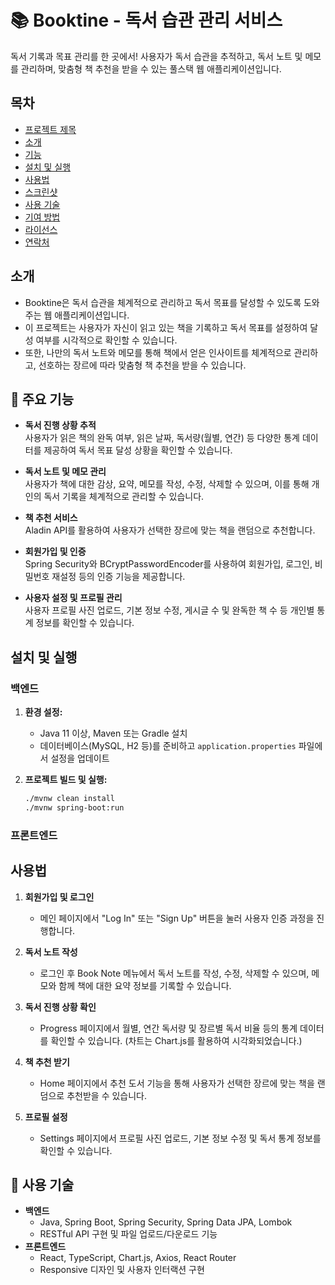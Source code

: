 # 📚 Booktine - 독서 습관 관리 서비스

독서 기록과 목표 관리를 한 곳에서! 사용자가 독서 습관을 추적하고, 독서 노트 및 메모를 관리하며, 맞춤형 책 추천을 받을 수 있는 풀스택 웹 애플리케이션입니다.

## 목차

- [프로젝트 제목](#프로젝트-제목)
- [소개](#소개)
- [기능](#기능)
- [설치 및 실행](#설치-및-실행)
- [사용법](#사용법)
- [스크린샷](#스크린샷)
- [사용 기술](#사용-기술)
- [기여 방법](#기여-방법)
- [라이선스](#라이선스)
- [연락처](#연락처)

## 소개

- Booktine은 독서 습관을 체계적으로 관리하고 독서 목표를 달성할 수 있도록 도와주는 웹 애플리케이션입니다.
- 이 프로젝트는 사용자가 자신이 읽고 있는 책을 기록하고 독서 목표를 설정하여 달성 여부를 시각적으로 확인할 수 있습니다. 
- 또한, 나만의 독서 노트와 메모를 통해 책에서 얻은 인사이트를 체계적으로 관리하고, 선호하는 장르에 따라 맞춤형 책 추천을 받을 수 있습니다.

## 🚩 주요 기능

- **독서 진행 상황 추적**  
  사용자가 읽은 책의 완독 여부, 읽은 날짜, 독서량(월별, 연간) 등 다양한 통계 데이터를 제공하여 독서 목표 달성 상황을 확인할 수 있습니다.

- **독서 노트 및 메모 관리**  
  사용자가 책에 대한 감상, 요약, 메모를 작성, 수정, 삭제할 수 있으며, 이를 통해 개인의 독서 기록을 체계적으로 관리할 수 있습니다.

- **책 추천 서비스**  
  Aladin API를 활용하여 사용자가 선택한 장르에 맞는 책을 랜덤으로 추천합니다.

- **회원가입 및 인증**  
  Spring Security와 BCryptPasswordEncoder를 사용하여 회원가입, 로그인, 비밀번호 재설정 등의 인증 기능을 제공합니다.

- **사용자 설정 및 프로필 관리**  
  사용자 프로필 사진 업로드, 기본 정보 수정, 게시글 수 및 완독한 책 수 등 개인별 통계 정보를 확인할 수 있습니다.


## 설치 및 실행

### 백엔드

1. **환경 설정:**
    - Java 11 이상, Maven 또는 Gradle 설치
    - 데이터베이스(MySQL, H2 등)를 준비하고 `application.properties` 파일에서 설정을 업데이트

2. **프로젝트 빌드 및 실행:**
   ```bash
   ./mvnw clean install
   ./mvnw spring-boot:run

### 프론트엔드

## 사용법

1. **회원가입 및 로그인**
   - 메인 페이지에서 "Log In" 또는 "Sign Up" 버튼을 눌러 사용자 인증 과정을 진행합니다.

2. **독서 노트 작성**
   - 로그인 후 Book Note 메뉴에서 독서 노트를 작성, 수정, 삭제할 수 있으며, 메모와 함께 책에 대한 요약 정보를 기록할 수 있습니다.

3. **독서 진행 상황 확인**
   - Progress 페이지에서 월별, 연간 독서량 및 장르별 독서 비율 등의 통계 데이터를 확인할 수 있습니다.
   (차트는 Chart.js를 활용하여 시각화되었습니다.)

4. **책 추천 받기**
   - Home 페이지에서 추천 도서 기능을 통해 사용자가 선택한 장르에 맞는 책을 랜덤으로 추천받을 수 있습니다.

5. **프로필 설정**
   - Settings 페이지에서 프로필 사진 업로드, 기본 정보 수정 및 독서 통계 정보를 확인할 수 있습니다.


## 🔨 사용 기술

- **백엔드**  
  - Java, Spring Boot, Spring Security, Spring Data JPA, Lombok
  - RESTful API 구현 및 파일 업로드/다운로드 기능
- **프론트엔드** 
  - React, TypeScript, Chart.js, Axios, React Router
  - Responsive 디자인 및 사용자 인터랙션 구현